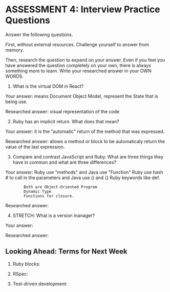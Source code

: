 # ASSESSMENT 4: Interview Practice Questions

Answer the following questions.

First, without external resources. Challenge yourself to answer from memory.

Then, research the question to expand on your answer. Even if you feel you have answered the question completely on your own, there is always something more to learn. Write your researched answer in your OWN WORDS.

1. What is the virtual DOM in React?

Your answer: means Document Object Model, represent the State that is being use.

Researched answer: visual representation of the code

2. Ruby has an implicit return. What does that mean?

Your answer: it is the "automatic" return of the method that was expressed.

<!-- example def add_numbers(a, b)
  a + b 
end -->

Researched answer: allows a method or block to be automaticaly return the value of the last expression.

3. Compare and contrast JavaScript and Ruby. What are three things they have in common and what are three differences?

Your answer: Ruby use "methods" and Java use "Function"
            Ruby use hash # to call in the parameters and Java use () and {}
            Ruby keywords like def.

            Both are Object-Oriented Program
            Dynamic Type
            Functions for closure.

Researched answer:

4. STRETCH: What is a version manager?

Your answer:

Researched answer:

## Looking Ahead: Terms for Next Week

1. Ruby blocks:

2. RSpec:

3. Test-driven development:
